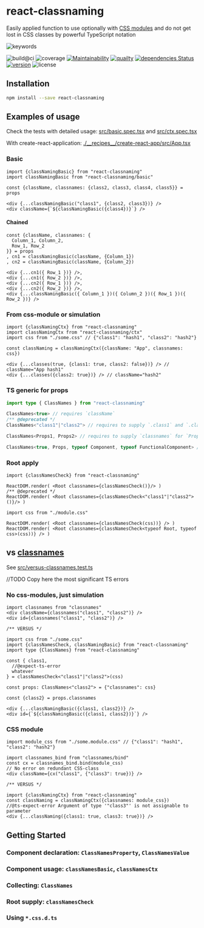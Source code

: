 # react-classnaming

Easily applied function to use optionally with [CSS modules](https://github.com/css-modules/css-modules) and do not get lost in CSS classes by powerful TypeScript notation

![keywords](https://img.shields.io/github/package-json/keywords/askirmas/react-classnaming) 

![build@ci](https://github.com/askirmas/react-classnaming/workflows/build/badge.svg?branch=main)
![coverage](https://img.shields.io/codecov/c/github/askirmas/react-classnaming)
[![Maintainability](https://api.codeclimate.com/v1/badges/6d424425b4bd07a77a43/maintainability)](https://codeclimate.com/github/askirmas/react-classnaming/issues)
[![quailty](https://img.shields.io/scrutinizer/quality/g/askirmas/react-classnaming/main)](https://scrutinizer-ci.com/g/askirmas/react-classnaming/)
[![dependencies Status](https://status.david-dm.org/gh/askirmas/react-classnaming.svg)](https://david-dm.org/askirmas/react-classnaming)
[![version](https://img.shields.io/npm/v/react-classnaming)](https://www.npmjs.com/package/react-classnaming)
![license](https://img.shields.io/npm/l/react-classnaming)

## Installation

```bash
npm install --save react-classnaming
```

## Examples of usage

Check the tests with detailed usage: [src/basic.spec.tsx](./src/basic.spec.tsx) and [src/ctx.spec.tsx](./src/ctx.spec.tsx)

With create-react-application: [./\_\_recipes\_\_/create-react-app/src/App.tsx](./__recipes__/create-react-app/src/App.tsx) 

### Basic

```tsx
import {classNamingBasic} from "react-classnaming"
import classNamingBasic from "react-classnaming/basic"

const {className, classnames: {class2, class3, class4, class5}} = props

<div {...classNamingBasic("class1", {class2, class3})} />
<div className={`${classNamingBasic({class4})}`} />
```

#### Chained

```tsx
const {className, classnames: {
  Column_1, Column_2,
  Row_1, Row_2
}} = props
, cn1 = classNamingBasic(className, {Column_1})
, cn2 = classNamingBasic(className, {Column_2})

<div {...cn1({ Row_1 })} />,
<div {...cn1({ Row_2 })} />,
<div {...cn2({ Row_1 })} />,
<div {...cn2({ Row_2 })} />,
<div {...classNamingBasic({ Column_1 })({ Column_2 })({ Row_1 })({ Row_2 })} />
```

### From css-module or simulation

```tsx
import {classNamingCtx} from "react-classnaming"
import classNamingCtx from "react-classnaming/ctx"
import css from "./some.css" // {"class1": "hash1", "class2": "hash2"}

const classNaming = classNamingCtx({className: "App", classnames: css})

<div {...classes(true, {class1: true, class2: false})} /> // className="App hash1"
<div {...classes({class2: true})} /> // className="hash2"
```

### TS generic for props 
```ts
import type { ClassNames } from "react-classnaming"

ClassNames<true> // requires `className`
/** @deprecated */
ClassNames<"class1"|"class2"> // requires to supply `.class1` and `.class2`

ClassNames<Props1, Props2> // requires to supply `classnames` for `Props1` and `Props2` 

ClassNames<true, Props, typeof Component, typeof FunctionalComponent> //requires `className` and to supply `classnames` from `Props`, class component `Component` and function component `FunctionalComponent`
```

### Root apply
```tsx
import {classNamesCheck} from "react-classnaming"

ReactDOM.render( <Root classnames={classNamesCheck()}/> )
/** @deprecated */
ReactDOM.render( <Root classnames={classNamesCheck<"class1"|"class2">()}/> )

import css from "./module.css"

ReactDOM.render( <Root classnames={classNamesCheck(css))} /> )
ReactDOM.render( <Root classnames={classNamesCheck<typeof Root, typeof css>(css))} /> )
```

## vs [classnames](https://github.com/JedWatson/classnames#readme)

See [src/versus-classnames.test.ts](./src/versus-classnames.test.ts)

//TODO Copy here the most significant TS errors

### No css-modules, just simulation

```tsx
import classnames from "classnames"
<div className={classnames("class1", "class2")} />
<div id={classnames("class1", "class2")} />

/** VERSUS */

import css from "./some.css"
import {classNamesCheck, classNamingBasic} from "react-classnaming"
import type {ClassNames} from "react-classnaming"

const { class1,
  //@expect-ts-error
  whatever
} = classNamesCheck<"class1"|"class2">(css)

const props: ClassNames<"class2"> = {"classnames": css}

const {class2} = props.classnames

<div {...classNamingBasic({class1, class2})} />
<div id={`${classNamingBasic({class1, class2})}`} />
```

### CSS module

```tsx
import module_css from "./some.module.css" // {"class1": "hash1", "class2": "hash2"}

import classnames_bind from "classnames/bind"
const cx = classnames_bind.bind(module_css)
// No error on redundant CSS-class
<div className={cx("class1", {"class3": true})} />

/** VERSUS */

import {classNamingCtx} from "react-classnaming"
const classNaming = classNamingCtx({classnames: module_css})
//@ts-expect-error Argument of type '"class3"' is not assignable to parameter
<div {...classNaming({class1: true, class3: true})} />
```

## Getting Started

### Component declaration: `ClassNamesProperty`, `ClassNamesValue`

### Component usage: `classNamesBasic`, `classNamesCtx`

### Collecting: `ClassNames`

### Root supply: `classNamesCheck`

### Using `*.css.d.ts`
